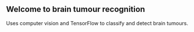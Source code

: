 ## Welcome to brain tumour recognition
Uses computer vision and TensorFlow to classify and detect brain tumours.

